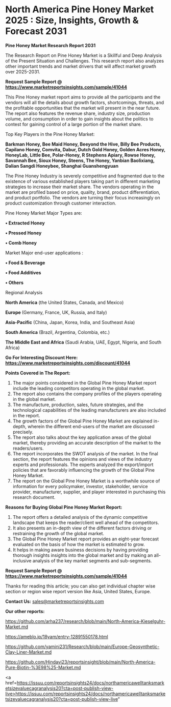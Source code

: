 # North America Pine Honey Market 2025 : Size, Insights, Growth & Forecast 2031

<strong>Pine Honey Market Research Report 2031</strong>

The Research Report on Pine Honey Market is a Skillful and Deep Analysis of the Present Situation and Challenges. This research report also analyzes other important trends and market drivers that will affect market growth over 2025-2031.

<strong>Request Sample Report @ <a href=https://www.marketreportsinsights.com/sample/41044>https://www.marketreportsinsights.com/sample/41044</a></strong>

This Pine Honey market report aims to provide all the participants and the vendors will all the details about growth factors, shortcomings, threats, and the profitable opportunities that the market will present in the near future. The report also features the revenue share, industry size, production volume, and consumption in order to gain insights about the politics to contest for gaining control of a large portion of the market share.

Top Key Players in the Pine Honey Market:

<strong>Barkman Honey, Bee Maid Honey, Beeyond the Hive, Billy Bee Products, Capilano Honey, Comvita, Dabur, Dutch Gold Honey, Golden Acres Honey, HoneyLab, Little Bee, Polar-Honey, R Stephens Apiary, Rowse Honey, Savannah Bee, Sioux Honey, Steens, The Honey, Yanbian Baolixiang, Dalian Sangdi Honeybee, Shanghai Guanshengyuan</strong>

The Pine Honey Industry is severely competitive and fragmented due to the existence of various established players taking part in different marketing strategies to increase their market share. The vendors operating in the market are profiled based on price, quality, brand, product differentiation, and product portfolio. The vendors are turning their focus increasingly on product customization through customer interaction.

Pine Honey Market Major Types are:

<strong>•  Extracted Honey

•  Pressed Honey

•  Comb Honey</strong>

Market Major end-user applications :

<strong>•  Food & Beverage

•  Food Additives

•  Others</strong>

Regional Analysis

</u><strong><b>North America</b></strong> (the United States, Canada, and Mexico)

<strong><b>Europe </b></strong>(Germany, France, UK, Russia, and Italy)

<strong><b>Asia-Pacific</b></strong> (China, Japan, Korea, India, and Southeast Asia)

<strong><b>South America</b></strong> (Brazil, Argentina, Colombia, etc.)

<strong><b>The Middle East and Africa</b></strong> (Saudi Arabia, UAE, Egypt, Nigeria, and South Africa)

<strong>Go For Interesting Discount Here: <a href=https://www.marketreportsinsights.com/discount/41044>https://www.marketreportsinsights.com/discount/41044</a></strong>

<strong>Points Covered in The Report:</strong>
<ol>
  <li>The major points considered in the Global Pine Honey Market report include the leading competitors operating in the global market.</li>
  <li>The report also contains the company profiles of the players operating in the global market.</li>
  <li>The manufacture, production, sales, future strategies, and the technological capabilities of the leading manufacturers are also included in the report.</li>
  <li>The growth factors of the Global Pine Honey Market are explained in-depth, wherein the different end-users of the market are discussed precisely.</li>
  <li>The report also talks about the key application areas of the global market, thereby providing an accurate description of the market to the readers/users.</li>
  <li>The report incorporates the SWOT analysis of the market. In the final section, the report features the opinions and views of the industry experts and professionals. The experts analyzed the export/import policies that are favorably influencing the growth of the Global Pine Honey Market.</li>
  <li>The report on the Global Pine Honey Market is a worthwhile source of information for every policymaker, investor, stakeholder, service provider, manufacturer, supplier, and player interested in purchasing this research document.</li>
</ol>
<strong>Reasons for Buying Global Pine Honey Market Report:</strong>

<ol>
  <li>The report offers a detailed analysis of the dynamic competitive landscape that keeps the reader/client well ahead of the competitors.</li>
  <li>It also presents an in-depth view of the different factors driving or restraining the growth of the global market.</li>
  <li>The Global Pine Honey Market report provides an eight-year forecast evaluated on the basis of how the market is estimated to grow.</li>
  <li>It helps in making aware business decisions by having providing thorough insights insights into the global market and by making an all-inclusive analysis of the key market segments and sub-segments.</li>
</ol>
<strong>Request Sample Report @ <a href=https://www.marketreportsinsights.com/sample/41044>https://www.marketreportsinsights.com/sample/41044</a></strong>


Thanks for reading this article; you can also get individual chapter wise section or region wise report version like Asia, United States, Europe.

<strong>Contact Us:</strong>
sales@marketreportsinsights.com

<strong>Our other reports:</strong>

<a href=https://github.com/arha237/research/blob/main/North-America-Kieselguhr-Market.md>https://github.com/arha237/research/blob/main/North-America-Kieselguhr-Market.md</a>

<a href=https://ameblo.jp/18yam/entry-12891550178.html>https://ameblo.jp/18yam/entry-12891550178.html</a>

<a href=https://github.com/yamini231/Research/blob/main/Europe-Geosynthetic-Clay-Liner-Market.md>https://github.com/yamini231/Research/blob/main/Europe-Geosynthetic-Clay-Liner-Market.md</a>

<a href=https://github.com/Hindavi23/reportsinsight/blob/main/North-America-Pure-Biotin-%3E98%25-Market.md>https://github.com/Hindavi23/reportsinsight/blob/main/North-America-Pure-Biotin-%3E98%25-Market.md</a>

<a href=https://issuu.com/reportsinsights24/docs/northamericawelltanksmarketsizevaluecagranalysis20?cta=post-publish-view-live>https://issuu.com/reportsinsights24/docs/northamericawelltanksmarketsizevaluecagranalysis20?cta=post-publish-view-live</a>"
